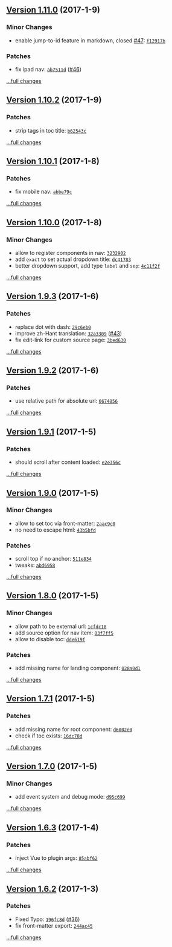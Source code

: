 ## [Version 1.11.0](https://github.com/egoist/docute/releases/tag/v1.11.0) (2017-1-9)

### Minor Changes

- enable jump-to-id feature in markdown, closed [#47](https://github.com/egoist/docute/issues/47): [`f12917b`](https://github.com/egoist/docute/commit/f12917b)

### Patches

- fix ipad nav: [`ab7511d`](https://github.com/egoist/docute/commit/ab7511d) ([#46](https://github.com/egoist/docute/issues/46))

[...full changes](https://github.com/egoist/docute/compare/v1.10.2...v1.11.0)

## [Version 1.10.2](https://github.com/egoist/docute/releases/tag/v1.10.2) (2017-1-9)

### Patches

- strip tags in toc title: [`b62543c`](https://github.com/egoist/docute/commit/b62543c)

[...full changes](https://github.com/egoist/docute/compare/v1.10.1...v1.10.2)

## [Version 1.10.1](https://github.com/egoist/docute/releases/tag/v1.10.1) (2017-1-8)

### Patches

- fix mobile nav: [`abbe79c`](https://github.com/egoist/docute/commit/abbe79c)

[...full changes](https://github.com/egoist/docute/compare/v1.10.0...v1.10.1)

## [Version 1.10.0](https://github.com/egoist/docute/releases/tag/v1.10.0) (2017-1-8)

### Minor Changes

- allow to register components in nav: [`3232902`](https://github.com/egoist/docute/commit/3232902)
- add `exact` to set actual dropdown title: [`dc41783`](https://github.com/egoist/docute/commit/dc41783)
- better dropdown support, add type `label` and `sep`: [`4c11f2f`](https://github.com/egoist/docute/commit/4c11f2f)

[...full changes](https://github.com/egoist/docute/compare/v1.9.3...v1.10.0)

## [Version 1.9.3](https://github.com/egoist/docute/releases/tag/v1.9.3) (2017-1-6)

### Patches

- replace dot with dash: [`29c6eb0`](https://github.com/egoist/docute/commit/29c6eb0)
- improve zh-Hant translation: [`32a3309`](https://github.com/egoist/docute/commit/32a3309) ([#43](https://github.com/egoist/docute/issues/43))
- fix edit-link for custom source page: [`3bed630`](https://github.com/egoist/docute/commit/3bed630)

[...full changes](https://github.com/egoist/docute/compare/v1.9.2...v1.9.3)

## [Version 1.9.2](https://github.com/egoist/docute/releases/tag/v1.9.2) (2017-1-6)

### Patches

- use relative path for absolute url: [`6674856`](https://github.com/egoist/docute/commit/6674856)

[...full changes](https://github.com/egoist/docute/compare/v1.9.1...v1.9.2)

## [Version 1.9.1](https://github.com/egoist/docute/releases/tag/v1.9.1) (2017-1-5)

### Patches

- should scroll after content loaded: [`e2e356c`](https://github.com/egoist/docute/commit/e2e356c)

[...full changes](https://github.com/egoist/docute/compare/v1.9.0...v1.9.1)

## [Version 1.9.0](https://github.com/egoist/docute/releases/tag/v1.9.0) (2017-1-5)

### Minor Changes

- allow to set toc via front-matter: [`2aac9c0`](https://github.com/egoist/docute/commit/2aac9c0)
- no need to escape html: [`43b5bfd`](https://github.com/egoist/docute/commit/43b5bfd)

### Patches

- scroll top if no anchor: [`511e834`](https://github.com/egoist/docute/commit/511e834)
- tweaks: [`abd6958`](https://github.com/egoist/docute/commit/abd6958)

[...full changes](https://github.com/egoist/docute/compare/v1.8.0...v1.9.0)

## [Version 1.8.0](https://github.com/egoist/docute/releases/tag/v1.8.0) (2017-1-5)

### Minor Changes

- allow path to be external url: [`1cfdc18`](https://github.com/egoist/docute/commit/1cfdc18)
- add source option for nav item: [`03f7ff5`](https://github.com/egoist/docute/commit/03f7ff5)
- allow to disable toc: [`dde619f`](https://github.com/egoist/docute/commit/dde619f)

### Patches

- add missing name for landing component: [`028a0d1`](https://github.com/egoist/docute/commit/028a0d1)

[...full changes](https://github.com/egoist/docute/compare/v1.7.1...v1.8.0)

## [Version 1.7.1](https://github.com/egoist/docute/releases/tag/v1.7.1) (2017-1-5)

### Patches

- add missing name for root component: [`d6002e0`](https://github.com/egoist/docute/commit/d6002e0)
- check if toc exists: [`16dc78d`](https://github.com/egoist/docute/commit/16dc78d)

[...full changes](https://github.com/egoist/docute/compare/v1.7.0...v1.7.1)

## [Version 1.7.0](https://github.com/egoist/docute/releases/tag/v1.7.0) (2017-1-5)

### Minor Changes

- add event system and debug mode: [`d95c699`](https://github.com/egoist/docute/commit/d95c699)

[...full changes](https://github.com/egoist/docute/compare/v1.6.3...v1.7.0)

## [Version 1.6.3](https://github.com/egoist/docute/releases/tag/v1.6.3) (2017-1-4)

### Patches

- inject Vue to plugin args: [`85abf62`](https://github.com/egoist/docute/commit/85abf62)

[...full changes](https://github.com/egoist/docute/compare/v1.6.2...v1.6.3)

## [Version 1.6.2](https://github.com/egoist/docute/releases/tag/v1.6.2) (2017-1-3)

### Patches

- Fixed Typo: [`196fc8d`](https://github.com/egoist/docute/commit/196fc8d) ([#36](https://github.com/egoist/docute/issues/36))
- fix front-matter export: [`244ac45`](https://github.com/egoist/docute/commit/244ac45)

[...full changes](https://github.com/egoist/docute/compare/v1.6.1...v1.6.2)


